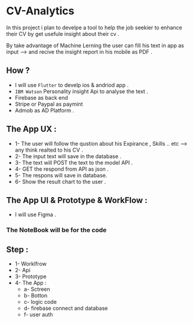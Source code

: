 # CV-Analytics

In this project i plan to develpe a tool to help the job seekier to enhance their CV by get usefule insight about their cv . 

By take advantage of Machine Lerning the user can fill his text in app as input --> and recive the insight report in his mobile as PDF .

## How ?

- I will use `Flutter` to develp ios & andriod app .
- `IBM Watson` Personality insight Api to analyse the text .
- Firebase as back end
- Stripe or Paypal as paymint 
- Admob as AD Platform .

## The App UX :


- 1- The user will follow the qustion about his Expirance , Skills .. etc --> any think realted to his CV .
- 2- The input text will save in the database .
- 3- The text will POST the text to the model API .
- 4- GET the respond from API as json .
- 5- The respons will save in database.
- 6- Show the result chart to the user .

## The App UI & Prototype & WorkFlow :

- I will use Figma .

### The NoteBook will be for the code

## Step :

- 1- Worklfrow
- 2- Api
- 3- Prototype
- 4- The App :
   - a- Sctreen
   - b- Botton
   - c- logic code
   - d- firebase connect and database
   - f- user auth

